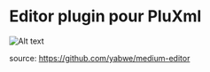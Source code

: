 Editor plugin pour PluXml
=========

![Alt text](http://nextum.fr/data/images/test1.jpg)


source: https://github.com/yabwe/medium-editor

